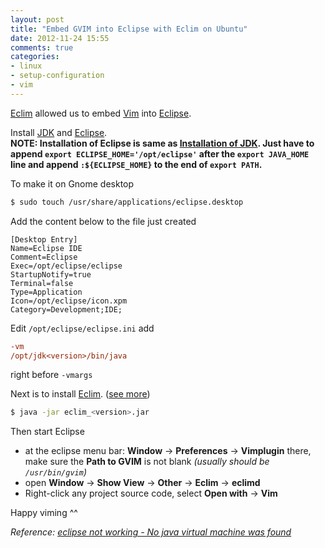 ```yaml
---
layout: post
title: "Embed GVIM into Eclipse with Eclim on Ubuntu"
date: 2012-11-24 15:55
comments: true
categories:
- linux
- setup-configuration
- vim
---
```


[Eclim](http://eclim.org/) allowed us to embed [Vim](http://www.vim.org/) into [Eclipse](http://www.eclipse.org/).

Install [JDK](http://www.oracle.com/technetwork/java/javase/downloads/index.html) and [Eclipse](http://www.eclipse.org/).  
**NOTE: Installation of Eclipse is same as [Installation of JDK](http://jslim89.github.com/blog/2012/11/22/jdk-installation-on-ubuntu/). Just have to append `export ECLIPSE_HOME='/opt/eclipse'` after the `export JAVA_HOME` line and append `:${ECLIPSE_HOME}` to the end of `export PATH`.**

To make it on Gnome desktop
```sh
$ sudo touch /usr/share/applications/eclipse.desktop
```
Add the content below to the file just created
```
[Desktop Entry]
Name=Eclipse IDE
Comment=Eclipse
Exec=/opt/eclipse/eclipse
StartupNotify=true
Terminal=false
Type=Application
Icon=/opt/eclipse/icon.xpm
Category=Development;IDE;
```
Edit `/opt/eclipse/eclipse.ini` add
```ini
-vm
/opt/jdk<version>/bin/java
```
right before `-vmargs`

Next is to install [Eclim](http://eclim.org/). ([see more](http://eclim.org/install.html))
```sh
$ java -jar eclim_<version>.jar
```

Then start Eclipse

* at the eclipse menu bar: **Window** -> **Preferences** -> **Vimplugin** there, make sure the **Path to GVIM** is not blank _(usually should be `/usr/bin/gvim`)_
* open **Window** -> **Show View** -> **Other** -> **Eclim** -> **eclimd**
* Right-click any project source code, select **Open with** -> **Vim**

Happy viming ^^

_Reference: [eclipse not working - No java virtual machine was found](http://stackoverflow.com/questions/5898111/eclipse-not-working-no-java-virtual-machine-was-found)_
